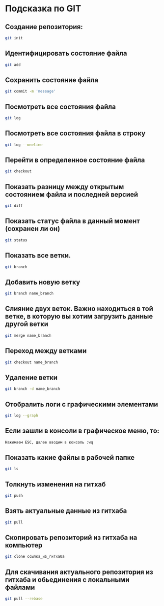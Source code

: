 # Подсказка по GIT

## Создание репозитория:
```sh
git init
```

## Идентифицировать состояние файла
```sh
git add
```

## Сохранить состояние файла
```sh
git commit -m 'message'
```
## Посмотреть все состояния файла
```sh
git log
```

## Посмотреть все состояния файла в строку
```sh
git log --oneline
```

## Перейти в определенное состояние файла
```sh
git checkout
```
## Показать разницу между открытым состоянием файла и последней версией
```sh
git diff
```

## Показать статус файла в данный момент (сохранен ли он)
```sh
git status
```

## Показать все ветки. 
```sh
git branch
```
## Добавить новую ветку
```sh
git branch name_branch
```

## Слияние двух веток. Важно находиться в той ветке, в которую вы хотим загрузить данные другой ветки
```sh
git merge name_branch
```

## Переход между ветками
```sh
git checkout name_branch
```

## Удаление ветки
```sh
git branch -d name_branch
```
## Отобралить логи с графическими элементами
```sh
git log --graph
```

## Если зашли в консоли в графическое меню, то:
```sh
Нажимаем ESC, далее вводим в консоль :wq
```
## Показать какие файлы в рабочей папке
```sh
git ls
```

## Толкнуть изменения на гитхаб
```sh
git push
```

## Взять актуальные данные из гитхаба
```sh
git pull
```

## Скопировать репозиторий из гитхаба на компьютер
```sh
git clone ссылка_из_гитхаба
```

## Для скачивания актуального репозитория из гитхаба и обьединения с локальными файлами
```sh
git pull --rebase
```